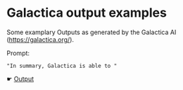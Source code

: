 # Galactica output examples

Some examplary Outputs as generated by the Galactica AI (https://galactica.org/).

Prompt:

    "In summary, Galactica is able to "
    
☛ [Output](outputs/galactica.md)
